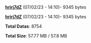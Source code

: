 [**hrirj7dZ**](/data/hrirj7dZ.txt) (07/02/23 - 14:10)- 9345 bytes

[**hrirj7dZ**](/data/hrirj7dZ.txt) (07/02/23 - 14:10)- 9345 bytes

**Total Datas**: 8754

**Total Size**: 57.77 MB / 57.8 MB